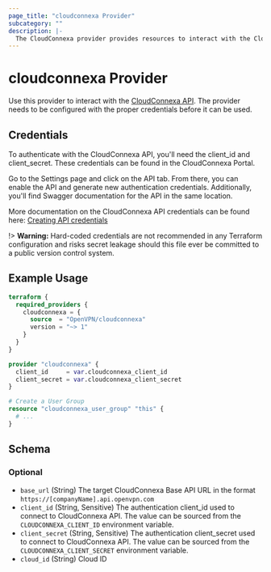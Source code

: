 ```yaml
---
page_title: "cloudconnexa Provider"
subcategory: ""
description: |-
  The CloudConnexa provider provides resources to interact with the CloudConnexa API.
---
```


# cloudconnexa Provider

Use this provider to interact with the [CloudConnexa API](https://openvpn.net/cloud-docs/developer/index.html).
The provider needs to be configured with the proper credentials before it can be used.

## Credentials

To authenticate with the CloudConnexa API, you'll need the client_id and client_secret.
These credentials can be found in the CloudConnexa Portal.

Go to the Settings page and click on the API tab.
From there, you can enable the API and generate new authentication credentials.
Additionally, you'll find Swagger documentation for the API in the same location.

More documentation on the CloudConnexa API credentials can be found here:
[Creating API credentials](https://openvpn.net/cloud-docs/developer/creating-api-credentials.html)

!> **Warning:** Hard-coded credentials are not recommended in any Terraform
configuration and risks secret leakage should this file ever be committed to a
public version control system.

## Example Usage

```terraform
terraform {
  required_providers {
    cloudconnexa = {
      source  = "OpenVPN/cloudconnexa"
      version = "~> 1"
    }
  }
}

provider "cloudconnexa" {
  client_id     = var.cloudconnexa_client_id
  client_secret = var.cloudconnexa_client_secret
}

# Create a User Group
resource "cloudconnexa_user_group" "this" {
  # ...
}
```

<!-- schema generated by tfplugindocs -->
## Schema

### Optional

- `base_url` (String) The target CloudConnexa Base API URL in the format `https://[companyName].api.openvpn.com`
- `client_id` (String, Sensitive) The authentication client_id used to connect to CloudConnexa API. The value can be sourced from the `CLOUDCONNEXA_CLIENT_ID` environment variable.
- `client_secret` (String, Sensitive) The authentication client_secret used to connect to CloudConnexa API. The value can be sourced from the `CLOUDCONNEXA_CLIENT_SECRET` environment variable.
- `cloud_id` (String) Cloud ID
